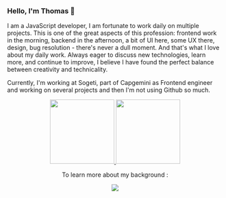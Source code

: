 ### Hello, I'm Thomas 👋

I am a JavaScript developer, I am fortunate to work daily on multiple projects. This is one of the great aspects of this profession: frontend work in the morning, backend in the afternoon, a bit of UI here, some UX there, design, bug resolution - there's never a dull moment. And that's what I love about my daily work. Always eager to discuss new technologies, learn more, and continue to improve, I believe I have found the perfect balance between creativity and technicality.

Currently, I'm working at Sogeti, part of Capgemini as Frontend engineer and working on several projects and then I'm not using Github so much.

<p align='center'>
  <a href="https://github-readme-stats.vercel.app/api?username=tbiarneix&show_icons=true&count_private=true">
    <img height=150 src="https://github-readme-stats.vercel.app/api?username=tbiarneix&show_icons=true&count_private=true"/>
  </a>
  <a href="https://github.com/romankh3/github-readme-stats">
    <img height=150 src="https://github-readme-stats.vercel.app/api/top-langs/?username=romankh3&layout=compact"/>
  </a>
</p>

<p align='center'>
  To learn more about my background :
</p>
<p align='center'>
  <a href="https://www.linkedin.com/in/tbiarneix/">
    <img src="https://img.shields.io/badge/linkedin-%230077B5.svg?&style=for-the-badge&logo=linkedin&logoColor=white"/>
  </a>
</p>

<!--
**Tbiarneix/tbiarneix** is a ✨ _special_ ✨ repository because its `README.md` (this file) appears on your GitHub profile.

Here are some ideas to get you started:

- 🔭 I’m currently working on ...
- 🌱 I’m currently learning ...
- 👯 I’m looking to collaborate on ...
- 🤔 I’m looking for help with ...
- 💬 Ask me about ...
- 📫 How to reach me: ...
- 😄 Pronouns: ...
- ⚡ Fun fact: ...
-->
